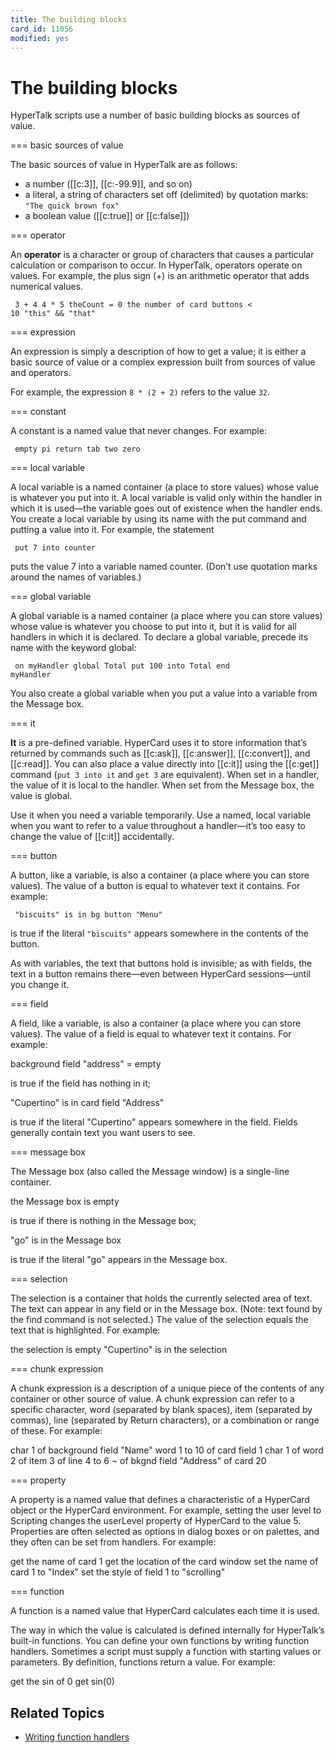```yaml
---
title: The building blocks
card_id: 11056
modified: yes
---
```


# The building blocks

HyperTalk scripts use a number of basic building blocks as sources of value.

=== basic sources of value

The basic sources of value in HyperTalk are as follows:

* a number ([[c:3]], [[c:-99.9]], and so on)
* a literal, a string of characters set off (delimited) by quotation marks: <code>"The quick brown fox"</code>
* a boolean value ([[c:true]] or [[c:false]])

=== operator

An <b>operator</b> is a character or group of characters that causes a particular calculation or comparison to occur. In HyperTalk, operators operate on values. For example, the plus sign (+) is an arithmetic operator that adds numerical values.

<code><pre>
3 + 4
4 * 5
theCount = 0
the number of card buttons < 10
"this" && "that"
</pre></code>


=== expression

An expression is simply a description of how to get a value; it is either a basic source of value or a complex expression built from sources of value and operators.

For example, the expression <code>8 * (2 + 2)</code> refers to the value `32`.

=== constant

A constant is a named value that never changes. For example:

<code><pre>
empty
pi
return
tab
two
zero
</pre></code>


=== local variable

A local variable is a named container (a place to store values) whose value is whatever you put into it. A local variable is valid only within the handler in which it is used—the variable goes out of existence when the handler ends. You create a local variable by using its name with the put command and putting a value into it. For example, the statement

<code><pre>
put 7 into counter
</pre></code>


puts the value 7 into a variable named counter. (Don’t use quotation marks around the names of variables.)

=== global variable

A global variable is a named container (a place where you can store values) whose value is whatever you choose to put into it, but it is valid for all handlers in which it is declared. To declare a global variable, precede its name with the keyword global:

<code><pre>
on myHandler
   global Total
   put 100 into Total
end myHandler
</pre></code>


You also create a global variable when you put a value into a variable from the Message box.

=== it

<b>It</b> is a pre-defined variable. HyperCard uses it to store information that’s returned by commands such as [[c:ask]], [[c:answer]], [[c:convert]], and [[c:read]]. You can also place a value directly into [[c:it]] using the [[c:get]] command (`put 3 into it` and `get 3` are equivalent). When set in a handler, the value of it is local to the handler. When set from the Message box, the value is global.

Use it when you need a variable temporarily. Use a named, local variable when you want to refer to a value throughout a handler—it’s too easy to change the value of [[c:it]] accidentally.

=== button

A button, like a variable, is also a container (a place where you can store values). The value of a button is equal to whatever text it contains. For example:

<code><pre>
"biscuits" is in bg button "Menu"
</pre></code>


is true if the literal `"biscuits"` appears somewhere in the contents of the button.

As with variables, the text that buttons hold is invisible; as with fields, the text in a button remains there—even between HyperCard sessions—until you change it.

=== field

A field, like a variable, is also a container (a place where you can store values). The value of a field is equal to whatever text it contains. For example:

background field "address" = empty

is true if the field has nothing in it;

"Cupertino" is in card field "Address"

is true if the literal "Cupertino" appears somewhere in the field.  Fields generally contain text you want users to see.

=== message box

The Message box (also called the Message window) is a single-line container.

the Message box is empty

is true if there is nothing in the Message box;

"go" is in the Message box

is true if the literal "go" appears in the
Message box.

=== selection

The selection is a container that holds the currently selected area of text. The text can appear in any field or in the Message box. (Note: text found by the find command is not selected.) The value of the selection equals the text that is highlighted. For example:

the selection is empty
"Cupertino" is in the selection

=== chunk expression

A chunk expression is a description of a unique piece of the contents of any container or other source of value. A chunk expression can refer to a specific character, word (separated by blank spaces), item (separated by commas), line (separated by Return characters), or a combination or range of these. For example:

char 1 of background field "Name"
word 1 to 10 of card field 1
char 1 of word 2 of item 3 of line 4 to 6 ¬ of bkgnd field "Address" of card 20

=== property

A property is a named value that defines a characteristic of a HyperCard object or the HyperCard environment. For example, setting the user level to Scripting changes the userLevel property of HyperCard to the value 5. Properties are often selected as options in dialog boxes or on palettes, and they often can be set from handlers. For example:

get the name of card 1
get the location of the card window
set the name of card 1 to "Index"
set the style of field 1 to "scrolling"

=== function

A function is a named value that HyperCard calculates each time it is used.

The way in which the value is calculated is defined internally for HyperTalk’s built-in functions. You can define your own functions by writing function handlers. Sometimes a script must supply a function with starting values or parameters. By definition, functions return a value. For example:

get the sin of 0
get sin(0)

## Related Topics

* [Writing function handlers](/HyperTalkReference/hypertalkbasics/Writing-function-handlers)
